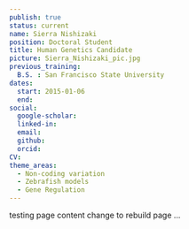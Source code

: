 ```yaml
---
publish: true
status: current
name: Sierra Nishizaki
position: Doctoral Student
title: Human Genetics Candidate
picture: Sierra_Nishizaki_pic.jpg
previous_training:
  B.S. : San Francisco State University
dates:
  start: 2015-01-06
  end:
social: 
  google-scholar: 
  linked-in: 
  email: 
  github:
  orcid:
CV: 
theme_areas:
  - Non-coding variation
  - Zebrafish models
  - Gene Regulation
---
```


testing page content
change to rebuild page
...

